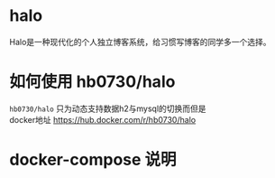 # halo
Halo是一种现代化的个人独立博客系统，给习惯写博客的同学多一个选择。
# 如何使用 hb0730/halo
`hb0730/halo` 只为动态支持数据h2与mysql的切换而但是<br>
docker地址 <https://hub.docker.com/r/hb0730/halo>
# docker-compose 说明
